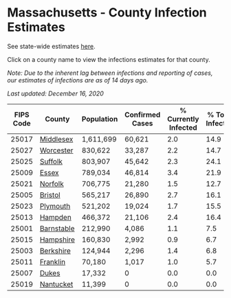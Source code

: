 # Massachusetts - County Infection Estimates

See state-wide estimates [here](/infections/us-ma).

Click on a county name to view the infections estimates for that county.

*Note: Due to the inherent lag between infections and reporting of cases, our estimates of infections are as of 14 days ago.*

*Last updated: December 16, 2020*

|   FIPS Code |                   County |   Population |   Confirmed Cases |   % Currently Infected |   % Total Infected |
|-------------|--------------------------|--------------|-------------------|------------------------|--------------------|
|       25017 |   [Middlesex](middlesex) |    1,611,699 |            60,621 |                    2.0 |               14.9 |
|       25027 |   [Worcester](worcester) |      830,622 |            33,287 |                    2.2 |               14.7 |
|       25025 |       [Suffolk](suffolk) |      803,907 |            45,642 |                    2.3 |               24.1 |
|       25009 |           [Essex](essex) |      789,034 |            46,814 |                    3.4 |               21.9 |
|       25021 |       [Norfolk](norfolk) |      706,775 |            21,280 |                    1.5 |               12.7 |
|       25005 |       [Bristol](bristol) |      565,217 |            26,890 |                    2.7 |               16.1 |
|       25023 |     [Plymouth](plymouth) |      521,202 |            19,024 |                    1.7 |               15.5 |
|       25013 |       [Hampden](hampden) |      466,372 |            21,106 |                    2.4 |               16.4 |
|       25001 | [Barnstable](barnstable) |      212,990 |             4,086 |                    1.1 |                7.5 |
|       25015 |   [Hampshire](hampshire) |      160,830 |             2,992 |                    0.9 |                6.7 |
|       25003 |   [Berkshire](berkshire) |      124,944 |             2,296 |                    1.4 |                6.8 |
|       25011 |     [Franklin](franklin) |       70,180 |             1,017 |                    1.0 |                5.7 |
|       25007 |           [Dukes](dukes) |       17,332 |                 0 |                    0.0 |                0.0 |
|       25019 |   [Nantucket](nantucket) |       11,399 |                 0 |                    0.0 |                0.0 |